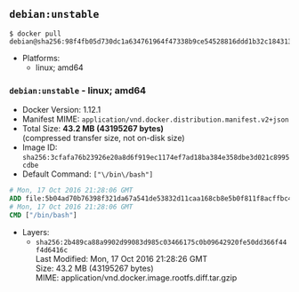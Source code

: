 ## `debian:unstable`

```console
$ docker pull debian@sha256:98f4fb05d730dc1a634761964f47338b9ce54528816ddd1b32c1843135219735
```

-	Platforms:
	-	linux; amd64

### `debian:unstable` - linux; amd64

-	Docker Version: 1.12.1
-	Manifest MIME: `application/vnd.docker.distribution.manifest.v2+json`
-	Total Size: **43.2 MB (43195267 bytes)**  
	(compressed transfer size, not on-disk size)
-	Image ID: `sha256:3cfafa76b23926e20a8d6f919ec1174ef7ad18ba384e358dbe3d021c8995cdbe`
-	Default Command: `["\/bin\/bash"]`

```dockerfile
# Mon, 17 Oct 2016 21:28:06 GMT
ADD file:5b04ad70b76398f321da67a541de53832d11caa168cb8e5b0f811f8acffbc4c5 in / 
# Mon, 17 Oct 2016 21:28:06 GMT
CMD ["/bin/bash"]
```

-	Layers:
	-	`sha256:2b489ca88a9902d99083d985c03466175c0b09642920fe50dd366f44f4d6416c`  
		Last Modified: Mon, 17 Oct 2016 21:28:26 GMT  
		Size: 43.2 MB (43195267 bytes)  
		MIME: application/vnd.docker.image.rootfs.diff.tar.gzip
